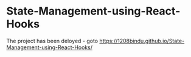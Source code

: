 # State-Management-using-React-Hooks

The project has been deloyed - goto
https://1208bindu.github.io/State-Management-using-React-Hooks/

